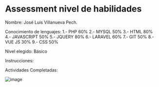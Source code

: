 # Assessment nivel de habilidades
 
Nombre: José Luis Villanueva Pech.

Conocimiento de lenguajes:
1.- PHP 60%
2.- MYSQL 50%
3.- HTML 80%
4.- JAVASCRIPT 50%
5.- JQUERY 80%
6.- LARAVEL 60%
7.- GIT 50%
8.- VUE JS 30%
9.- CSS 50%

Nivel elegido: Básico

Instrucciones:

Actividades Completadas:


![image](https://user-images.githubusercontent.com/54222990/189002635-1e6ba9c0-0263-4fe0-ae62-b2018d336559.png)


